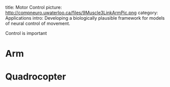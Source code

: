 title: Motor Control
picture: http://compneuro.uwaterloo.ca/files/9Muscle3LinkArmPic.png
category: Applications
intro: Developing a biologically plausible framework for models of neural control of movement.


<!--[Relevant publications]() from the lab on motor control.-->

Control is important

# Arm

# Quadrocopter
